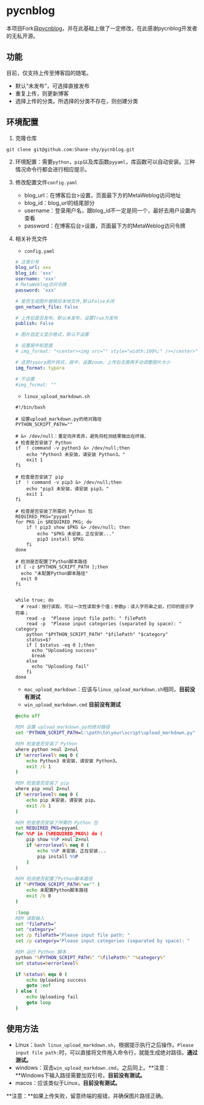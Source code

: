 # pycnblog

本项目Fork自[pycnblog](https://github.com/dongfanger/pycnblog)，并在此基础上做了一定修改，在此感谢pycnblog开发者的无私开源。

## 功能

目前，仅支持上传至博客园的随笔。

- 默认“未发布”，可选择直接发布
- 重复上传，则更新博客
- 选择上传的分类。所选择的分类不存在，则创建分类

## 环境配置

1. 克隆仓库

`git clone git@github.com:Shane-shy/pycnblog.git`

2. 环境配置：需要`python`，`pip`以及库函数`pyyaml`，库函数可以自动安装。三种情况命令行都会进行相应提示。

3. 修改配置文件`config.yaml`

   - blog_url：在博客后台>设置，页面最下方的MetaWeblog访问地址
   - blog_id：blog_url的结尾部分
   - username：登录用户名，跟blog_id不一定是同一个，最好去用户设置内查看
   - password：在博客后台>设置，页面最下方的MetaWeblog访问令牌

4. 相关补充文件

   - `config.yaml`

   ```yaml
   # 注意引号
   blog_url: xxx
   blog_id: 'xxx'
   username: 'xxx'
   # MetaWeblog访问令牌
   password: 'xxx'
   
   # 是否生成图片替换后本地文件,默认False关闭
   gen_network_file: False
   
   # 上传后是否发布，默认未发布，设置True为发布
   publish: False
   
   # 图片自定义显示格式，默认不设置
   
   # 设置居中和宽度
   # img_format: "<center><img src="" style="width:100%;" /></center>"
   
   # 还原typora图片样式，居中，设置zoom，上传后无需再手动调整图片大小
   img_format: typora
   
   # 不设置
   #img_format: ""
   ```

   - `linux_upload_markdown.sh`

   ```shell
   #!/bin/bash
   
   # 设置upload_markdown.py的绝对路径
   PYTHON_SCRIPT_PATH=""
   
   # &> /dev/null：重定向并丢弃，避免将检测结果输出在终端，
   # 检查是否安装了 Python
   if  ! command -v python3 &> /dev/null;then
       echo "Python3 未安装，请安装 Python3。"
       exit 1
   fi
   
   # 检查是否安装了 pip
   if  ! command -v pip3 &> /dev/null;then
       echo "pip3 未安装，请安装 pip3。"
       exit 1
   fi
   
   # 检查是否安装了所需的 Python 包
   REQUIRED_PKG="pyyaml"
   for PKG in $REQUIRED_PKG; do
       if ! pip3 show $PKG &> /dev/null; then
           echo "$PKG 未安装，正在安装..."
           pip3 install $PKG
       fi
   done
   
   # 检测是否配置了Python脚本路径
   if [ -z $PYTHON_SCRIPT_PATH ];then
     echo "未配置Python脚本路径"
     exit 0
   fi
   
   
   while true; do
     # read：按行读取，可以一次性读取多个值；参数p：读入字符串之前，打印的提示字符串；
       read -p  "Please input file path: " filePath
       read -p  "Please input categories (separated by space): " category
       python "$PYTHON_SCRIPT_PATH" "$filePath" "$category"
       status=$?
       if [ $status -eq 0 ];then
         echo "Uploading success"
         break
       else
         echo "Uploading fail"
       fi
   done
   ```

   - `mac_upload_markdown`：应该与`linux_upload_markdown.sh`相同，**目前没有测试**
   - `win_upload_markdown.cmd` **目前没有测试**

   ```cmd
   @echo off
   
   REM 设置 upload_markdown.py的绝对路径
   set "PYTHON_SCRIPT_PATH=C:\path\to\your\script\upload_markdown.py"
   
   REM 检查是否安装了 Python
   where python >nul 2>nul
   if %errorlevel% neq 0 (
       echo Python3 未安装，请安装 Python3。
       exit /b 1
   )
   
   REM 检查是否安装了 pip
   where pip >nul 2>nul
   if %errorlevel% neq 0 (
       echo pip 未安装，请安装 pip。
       exit /b 1
   )
   
   REM 检查是否安装了所需的 Python 包
   set REQUIRED_PKG=pyyaml
   for %%P in (%REQUIRED_PKG%) do (
       pip show %%P >nul 2>nul
       if %errorlevel% neq 0 (
           echo %%P 未安装，正在安装...
           pip install %%P
       )
   )
   
   REM 检测是否配置了Python脚本路径
   if "%PYTHON_SCRIPT_PATH%"=="" (
       echo 未配置Python脚本路径
       exit /b 0
   )
   
   :loop
   REM 读取输入
   set "filePath="
   set "category="
   set /p filePath="Please input file path: "
   set /p category="Please input categories (separated by space): "
   
   REM 运行 Python 脚本
   python "%PYTHON_SCRIPT_PATH%" "%filePath%" "%category%"
   set status=%errorlevel%
   
   if %status% equ 0 (
       echo Uploading success
       goto :eof
   ) else (
       echo Uploading fail
       goto loop
   )
   ```

   

## 使用方法

- Linux：`bash linux_upload_markdown.sh`，根据提示执行之后操作。`Please input file path:`时，可以直接将文件拖入命令行，就能生成绝对路径。**通过测试。**
- windows：双击`win_upload_markdown.cmd`，之后同上。**注意：**Windows下输入路径需要加双引号。**目前没有测试。**
- macos：应该类似于Linux，**目前没有测试。**

**注意：**如果上传失败，留意终端的报错，并确保图片路径正确。

